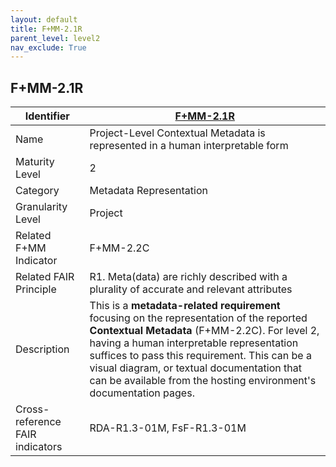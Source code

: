 ```yaml
---
layout: default
title: F+MM-2.1R
parent_level: level2
nav_exclude: True
---
```


## F+MM-2.1R

| Identifier | [F+MM-2.1R](https://github.com/FAIRplus/Data-Maturity/blob/indicator-definitions/docs/_indicators/E.%20F+MM-2.1R.md) |
| ---------- | ----------|
| Name | Project-Level Contextual Metadata is represented in a human interpretable form |
| Maturity Level | 2 |
| Category | Metadata Representation |
| Granularity Level | Project |
| Related F+MM Indicator| F+MM-2.2C|
| Related FAIR Principle | R1. Meta(data) are richly described with a plurality of accurate and relevant attributes |
| Description | This is a **metadata-related requirement** focusing on the representation of the reported **Contextual Metadata** (F+MM-2.2C). For level 2, having a human interpretable representation suffices to pass this requirement. This can be a visual diagram, or textual documentation that can be available from the hosting environment's documentation pages.  |
| Cross-reference FAIR indicators | RDA-R1.3-01M, FsF-R1.3-01M |
